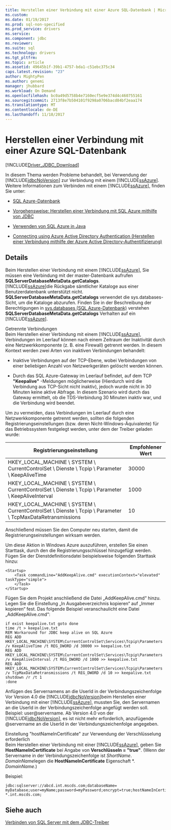 ```yaml
---
title: Herstellen einer Verbindung mit einer Azure SQL-Datenbank | Microsoft Docs
ms.custom: 
ms.date: 01/19/2017
ms.prod: sql-non-specified
ms.prod_service: drivers
ms.service: 
ms.component: jdbc
ms.reviewer: 
ms.suite: sql
ms.technology: drivers
ms.tgt_pltfrm: 
ms.topic: article
ms.assetid: 49645b1f-39b1-4757-bda1-c51ebc375c34
caps.latest.revision: "23"
author: MightyPen
ms.author: genemi
manager: jhubbard
ms.workload: On Demand
ms.openlocfilehash: bc0a49d5758b4e7160ecf5e9e374d4c460755161
ms.sourcegitcommit: 2713f8e7b504101f9298a0706bacd84bf2eaa174
ms.translationtype: MT
ms.contentlocale: de-DE
ms.lasthandoff: 11/18/2017
---
```

# <a name="connecting-to-an-azure-sql-database"></a>Herstellen einer Verbindung mit einer Azure SQL-Datenbank
[!INCLUDE[Driver_JDBC_Download](../../includes/driver_jdbc_download.md)]

  In diesem Thema werden Probleme behandelt, bei Verwendung der [!INCLUDE[jdbcNoVersion](../../includes/jdbcnoversion_md.md)] zur Verbindung mit einem [!INCLUDE[ssAzure](../../includes/ssazure_md.md)]. Weitere Informationen zum Verbinden mit einem [!INCLUDE[ssAzure](../../includes/ssazure_md.md)], finden Sie unter:  
  
-   [SQL Azure-Datenbank](http://go.microsoft.com/fwlink/?LinkID=202490)  
  
-   [Vorgehensweise: Herstellen einer Verbindung mit SQL Azure mithilfe von JDBC](http://msdn.microsoft.com/library/gg715284.aspx)  
  
-   [Verwenden von SQL Azure in Java](http://msdn.microsoft.com/library/windowsazure/hh749029(VS.103).aspx)

-   [Connecting using Azure Active Directory Authentication (Herstellen einer Verbindung mithilfe der Azure Active Directory-Authentifizierung)](../../connect/jdbc/connecting-using-azure-active-directory-authentication.md)  
  
## <a name="details"></a>Details  
 Beim Herstellen einer Verbindung mit einem [!INCLUDE[ssAzure](../../includes/ssazure_md.md)], Sie müssen eine Verbindung mit der master-Datenbank aufrufen **SQLServerDatabaseMetaData.getCatalogs**.  
 [!INCLUDE[ssAzure](../../includes/ssazure_md.md)]die Rückgabe sämtlicher Kataloge aus einer Benutzerdatenbank unterstützt nicht. **SQLServerDatabaseMetaData.getCatalogs** verwendet die sys.databases-Sicht, um die Kataloge abzurufen. Finden Sie in der Beschreibung der Berechtigungen in [sys.databases (SQL Azure-Datenbank)](http://go.microsoft.com/fwlink/?LinkId=217396) verstehen **SQLServerDatabaseMetaData.getCatalogs** Verhalten auf ein [!INCLUDE[ssAzure](../../includes/ssazure_md.md)].  
  
 Getrennte Verbindungen  
 Beim Herstellen einer Verbindung mit einem [!INCLUDE[ssAzure](../../includes/ssazure_md.md)], Verbindungen im Leerlauf können nach einem Zeitraum der Inaktivität durch eine Netzwerkkomponente (z. B. eine Firewall) getrennt werden. In diesem Kontext werden zwei Arten von inaktiven Verbindungen behandelt:  
  
-   Inaktive Verbindungen auf der TCP-Ebene, wobei Verbindungen von einer beliebigen Anzahl von Netzwerkgeräten gelöscht werden können.  
  
-   Durch das SQL Azure-Gateway im Leerlauf befindet, auf dem TCP **"Keepalive"** -Meldungen möglicherweise (Hierdurch wird die Verbindung aus TCP-Sicht nicht inaktiv), jedoch wurde nicht in 30 Minuten keine aktive Abfrage. In diesem Szenario wird durch das Gateway ermittelt, ob die TDS-Verbindung 30 Minuten inaktiv war, und die Verbindung wird beendet.  
  
 Um zu vermeiden, dass Verbindungen im Leerlauf durch eine Netzwerkkomponente getrennt werden, sollten die folgenden Registrierungseinstellungen (bzw. deren Nicht-Windows-Äquivalente) für das Betriebssystem festgelegt werden, unter dem der Treiber geladen wurde:  
  
|Registrierungseinstellung|Empfohlener Wert|  
|----------------------|-----------------------|  
|HKEY_LOCAL_MACHINE \ SYSTEM \ CurrentControlSet \ Dienste \ Tcpip \ Parameter \ KeepAliveTime|30000|  
|HKEY_LOCAL_MACHINE \ SYSTEM \ CurrentControlSet \ Dienste \ Tcpip \ Parameter \ KeepAliveInterval|1000|  
|HKEY_LOCAL_MACHINE \ SYSTEM \ CurrentControlSet \ Dienste \ Tcpip \ Parameter \ TcpMaxDataRetransmissions|10|  
  
 Anschließend müssen Sie den Computer neu starten, damit die Registrierungseinstellungen wirksam werden.  
  
 Um diese Aktion in Windows Azure auszuführen, erstellen Sie einen Starttask, durch den die Registrierungsschlüssel hinzugefügt werden.  Fügen Sie der Dienstdefinitionsdatei beispielsweise folgenden Starttask hinzu:  
  
```  
<Startup>  
    <Task commandLine="AddKeepAlive.cmd" executionContext="elevated" taskType="simple">  
    </Task>  
</Startup>  
```  
  
 Fügen Sie dem Projekt anschließend die Datei „AddKeepAlive.cmd“ hinzu. Legen Sie die Einstellung „In Ausgabeverzeichnis kopieren“ auf „Immer kopieren“ fest. Das folgende Beispiel veranschaulicht eine Datei „AddKeepAlive.cmd“:  
  
```  
if exist keepalive.txt goto done  
time /t > keepalive.txt  
REM Workaround for JDBC keep alive on SQL Azure  
REG ADD HKEY_LOCAL_MACHINE\SYSTEM\CurrentControlSet\Services\Tcpip\Parameters /v KeepAliveTime /t REG_DWORD /d 30000 >> keepalive.txt  
REG ADD HKEY_LOCAL_MACHINE\SYSTEM\CurrentControlSet\Services\Tcpip\Parameters /v KeepAliveInterval /t REG_DWORD /d 1000 >> keepalive.txt  
REG ADD HKEY_LOCAL_MACHINE\SYSTEM\CurrentControlSet\Services\Tcpip\Parameters /v TcpMaxDataRetransmissions /t REG_DWORD /d 10 >> keepalive.txt  
shutdown /r /t 1  
:done  
```  
  
 Anfügen des Servernamens an die UserId in der Verbindungszeichenfolge  
 Vor Version 4.0 die [!INCLUDE[jdbcNoVersion](../../includes/jdbcnoversion_md.md)]beim Herstellen einer Verbindung mit einer [!INCLUDE[ssAzure](../../includes/ssazure_md.md)], mussten Sie, den Servernamen an die UserId in der Verbindungszeichenfolge angefügt werden soll. Beispiel: user@servername. Ab Version 4.0 von der [!INCLUDE[jdbcNoVersion](../../includes/jdbcnoversion_md.md)], es ist nicht mehr erforderlich, anzufügende @servername an die UserId in der Verbindungszeichenfolge angegeben.  
  
 Einstellung "hostNameInCertificate" zur Verwendung der Verschlüsselung erforderlich  
 Beim Herstellen einer Verbindung mit einer [!INCLUDE[ssAzure](../../includes/ssazure_md.md)], geben Sie **HostNameInCertificate** bei Angabe von **Verschlüsseln = "true"**. (Wenn der Servername in der Verbindungszeichenfolge ist *ShortName*. *DomainName*legen die **HostNameInCertificate** Eigenschaft \*. *DomainName*.)  
  
 Beispiel:  
  
```  
jdbc:sqlserver://abcd.int.mscds.com;databaseName= myDatabase;user=myName;password=myPassword;encrypt=true;hostNameInCertificate= *.int.mscds.com;  
```  
  
## <a name="see-also"></a>Siehe auch  
 [Verbinden von SQL Server mit dem JDBC-Treiber](../../connect/jdbc/connecting-to-sql-server-with-the-jdbc-driver.md)  
  
  
